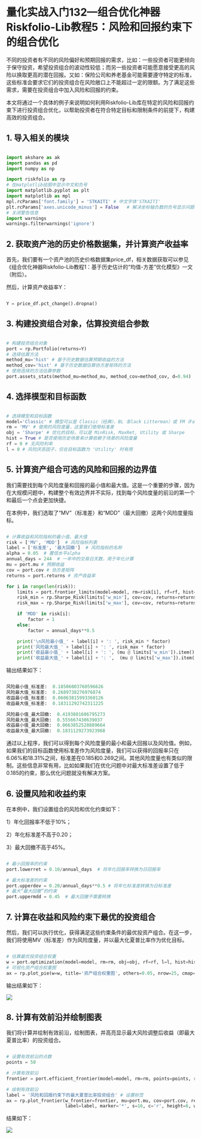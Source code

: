 # 量化实战入门132—组合优化神器Riskfolio-Lib教程5：风险和回报约束下的组合优化 

不同的投资者有不同的风险偏好和预期回报的需求，比如：一些投资者可能更倾向于保守投资，希望投资组合的波动性较低；而另一些投资者可能愿意接受更高的风险以换取更高的潜在回报。又如：保险公司和养老基金可能需要遵守特定的标准，这些标准会要求它们的投资组合在风险敞口上不能超过一定的限额。为了满足这些需求，需要在投资组合中加入风险和回报的约束。

本文将通过一个具体的例子来说明如何利用Riskfolio-Lib库在特定的风险和回报约束下进行投资组合优化，以帮助投资者在符合特定目标和限制条件的前提下，构建高效的投资组合。
## 1. 导入相关的模块

```python 

import akshare as ak
import pandas as pd
import numpy as np

import riskfolio as rp
# 在matplotlib绘图中显示中文和负号
import matplotlib.pyplot as plt
import matplotlib as mpl
mpl.rcParams['font.family'] = 'STKAITI' # 中文字体'STKAITI'
plt.rcParams['axes.unicode_minus'] = False   # 解决坐标轴负数的负号显示问题
# 关闭警告信息
import warnings
warnings.filterwarnings('ignore')
```

## 2. 获取资产池的历史价格数据集，并计算资产收益率
首先，我们要有一个资产池的历史价格数据集price_df，相关数据获取可以参见《组合优化神器Riskfolio-Lib教程1：基于历史估计的“均值-方差”优化模型》一文（附后）。

然后，计算资产收益率Y：

```python 

Y = price_df.pct_change().dropna()

```

## 3. 构建投资组合对象，估算投资组合参数

```python 

# 构建投资组合对象
port = rp.Portfolio(returns=Y)
# 选择估算方法
method_mu='hist' # 基于历史数据估算预期收益的方法
method_cov='hist' # 基于历史数据估算协方差矩阵的方法
# 使用选择的方法估算参数
port.assets_stats(method_mu=method_mu, method_cov=method_cov, d=0.94)

```

## 4. 选择模型和目标函数

```python 

# 选择模型和目标函数
model='Classic' # 模型可以是 Classic（经典）、BL（Black Litterman）或 FM（Factor Model）
rm = 'MV' # 使用的风险度量，这里我们使用标准差
obj = 'Sharpe' # 优化的目标，可以是 MinRisk, MaxRet, Utility 或 Sharpe
hist = True # 是否使用历史场景来计算依赖于场景的风险度量
rf = 0 # 无风险利率
l = 0 # 风险厌恶因子，仅在目标函数为 'Utility' 时有用
```

## 5. 计算资产组合可选的风险和回报的边界值
我们需要找到每个风险度量和回报的最小值和最大值。这是一个重要的步骤，因为在大规模问题中，构建整个有效边界并不实际，找到每个风险度量的前沿的第一个和最后一个点会更加快捷。

在本例中，我们选取了“MV”（标准差）和“MDD”（最大回撤）这两个风险度量指标。

```python 

# 计算收益和风险指标的最小值、最大值
risk = ['MV', 'MDD']  # 风险指标列表
label = ['标准差', '最大回撤']  # 风险指标的名称
alpha = 0.05  # 置信水平alpha
annual_days = 244  # 一年中的交易日天数，用于年化计算
mu = port.mu # 预期收益
cov = port.cov # 协方差矩阵
returns = port.returns # 资产收益率

for i in range(len(risk)):
    limits = port.frontier_limits(model=model, rm=risk[i], rf=rf, hist=hist)
    risk_min = rp.Sharpe_Risk(limits['w_min'], cov=cov, returns=returns, rm=risk[i], rf=rf, alpha=alpha)
    risk_max = rp.Sharpe_Risk(limits['w_max'], cov=cov, returns=returns, rm=risk[i], rf=rf, alpha=alpha)    

    if 'MDD' in risk[i]:
        factor = 1    
    else:
        factor = annual_days**0.5

    print('\n风险最小值_' + label[i] + ': ', risk_min * factor)
    print('风险最大值_' + label[i] + ': ', risk_max * factor)
    print('收益最小值_' + label[i] + ': ', (mu @ limits['w_min']).item() * annual_days)
    print('收益最大值_' + label[i] + ': ',  (mu @ limits['w_max']).item() * annual_days)
```

输出结果如下：

```python 

风险最小值_标准差:  0.18506003760596626
风险最大值_标准差:  0.2689738276976874
收益最小值_标准差:  0.06063815993360126
收益最大值_标准差:  0.18311292742311225

风险最小值_最大回撤:  0.4193801606795273
风险最大值_最大回撤:  0.555667430639037
收益最小值_最大回撤:  0.0663852528889664
收益最大值_最大回撤:  0.1831129273923968

```


通过以上程序，我们可以得到每个风险度量的最小和最大回报以及风险值。例如，如果我们的目标函数使用标准差作为风险度量，我们可以获得的回报率只在6.06%和18.31%之间，标准差在0.185和0.269之间。其他风险度量也有类似的限制。这些信息非常有用，比如如果我们在优化问题中对最大标准差设置了低于0.185的约束，那么优化问题就没有解决方案。
## 6. 设置风险和收益约束
在本例中，我们设置组合的风险和优化约束如下：

1）年化回报率不低于10%；

2）年化标准差不高于0.20；

3）最大回撤不高于45%。

```python 

# 最小回报率的约束
port.lowerret = 0.10/annual_days  # 将年化回报率转换为日回报率

# 最大标准差的约束
port.upperdev = 0.20/annual_days**0.5 # 将年化标准差转换为日标准差
# 最大“最大回撤”的约束
port.uppermdd = 0.45  # 最大回撤不需要转换
```

## 7. 计算在收益和风险约束下最优的投资组合
然后，我们可以执行优化，获得满足这些约束条件的最优投资产组合。在这一步，我们将使用MV（标准差）作为风险度量，并以最大化夏普比率作为优化目标。

```python 

# 估算最优投资组合权重
w = port.optimization(model=model, rm=rm, obj=obj, rf=rf, l=l, hist=hist)
# 可视化资产组合权重图
ax = rp.plot_pie(w=w, title='资产组合权重图', others=0.05, nrow=25, cmap="tab20", height=6, width=10, ax=None)

```

输出结果如下：

![](images/2024-03-18-14-32-23.png)

## 8. 计算有效前沿并绘制图表
我们将计算并绘制有效前沿，绘制图表，并高亮显示最大风险调整后收益（即最大夏普比率）的投资组合。

```python 

# 设置有效前沿的点数
points = 50

# 计算有效前沿
frontier = port.efficient_frontier(model=model, rm=rm, points=points, rf=rf, hist=hist)

# 绘制有效前沿
label = '风险和回报约束下的最大夏普比率投资组合' # 设置标签
ax = rp.plot_frontier(w_frontier=frontier, mu=port.mu, cov=port.cov, returns=port.returns, rm=rm, rf=rf, alpha=0.05, cmap='viridis', w=w, 
                      label=label, marker='*', s=16, c='r', height=6, width=10, ax=None)
```

结果如下：

![](images/2024-03-18-14-32-57.png)